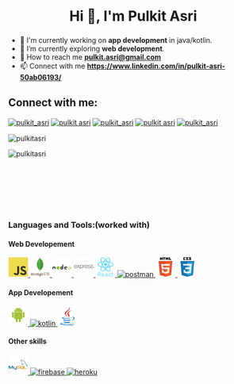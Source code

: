 <h1 align="center">Hi 👋, I'm Pulkit Asri</h1>
<h3 align="center"></h3>

- 🌱 I'm currently working on **app development** in java/kotlin.
- 🔭 I’m currently exploring **web development**.
- 📩 How to reach me **pulkit.asri@gmail.com**
- 📫 Connect with me **https://www.linkedin.com/in/pulkit-asri-50ab06193/**

<h2 align="left">Connect with me:</h2>
<p align="left">
<a href="https://www.hackerrank.com/pulkit_asri" target="blank"><img align="center" src="https://cdn.worldvectorlogo.com/logos/hackerrank.svg" alt="pulkit_asri" height="35" width="50" /></a>
<a href="https://linkedin.com/in/pulkit asri" target="blank"><img align="center" src="https://cdn.worldvectorlogo.com/logos/linkedin-icon-2.svg" alt="pulkit asri" height="35" width="50" /></a>
<a href="https://instagram.com/pulkit_asri" target="blank"><img align="center" src="https://cdn.worldvectorlogo.com/logos/instagram-2016-6.svg" alt="pulkit_asri" height="35" width="50" /></a>
<a href="https://www.youtube.com/channel/UC7kJlnPHPQ85I5IMNjx6anA" target="blank"><img align="center" src="https://cdn.worldvectorlogo.com/logos/youtube-3.svg" alt="pulkit asri" height="35" width="50" /></a>
<a href="https://www.codechef.com/users/pulkit_asri" target="blank"><img align="center" src="https://cdn.jsdelivr.net/npm/simple-icons@3.1.0/icons/codechef.svg" alt="pulkit_asri" height="35" width="50" /></a>
  
</p>

<!--
<p>&nbsp;<img align="center" src="https://github-readme-stats.vercel.app/api?username=pulkitasri&show_icons=true&theme=dark&locale=en" alt="pulkitasri" /></p>
-->


<p><img align="center" src="https://github-readme-streak-stats.herokuapp.com/?user=pulkitasri&theme=dark" alt="pulkitasri" /></p>
<p>
  <img align="left" src="https://github-readme-stats.vercel.app/api/top-langs?username=pulkitasri&show_icons=true&theme=dark&locale=en&layout=compact" alt="pulkitasri" />
</p>
<br><br><br><br><br><br><br>


<h3 align="left">Languages and Tools:(worked with)</h3>
<h4>Web Developement</h4>

<p align="left"> 
   <a href="https://developer.mozilla.org/en-US/docs/Web/JavaScript" target="_blank"> <img src="https://raw.githubusercontent.com/devicons/devicon/master/icons/javascript/javascript-original.svg" alt="javascript" width="40" height="40"/> </a>
  <a href="https://www.mongodb.com/" target="_blank"> <img src="https://raw.githubusercontent.com/devicons/devicon/master/icons/mongodb/mongodb-original-wordmark.svg" alt="mongodb" width="40" height="40"/> </a> 
  <a href="https://nodejs.org" target="_blank"> <img src="https://raw.githubusercontent.com/devicons/devicon/master/icons/nodejs/nodejs-original-wordmark.svg" alt="nodejs" width="40" height="40"/> </a>  
   <a href="https://expressjs.com" target="_blank"> <img src="https://raw.githubusercontent.com/devicons/devicon/master/icons/express/express-original-wordmark.svg" alt="express" width="40" height="40"/> </a>   
	<a href="https://reactjs.org/" target="_blank"> <img src="https://raw.githubusercontent.com/devicons/devicon/master/icons/react/react-original-wordmark.svg" alt="react" width="40" height="40"/> </a>
  <a href="https://postman.com" target="_blank"> <img src="https://www.vectorlogo.zone/logos/getpostman/getpostman-icon.svg" alt="postman" width="40" height="40"/> </a> 
  <a href="https://www.w3.org/html/" target="_blank"> <img src="https://raw.githubusercontent.com/devicons/devicon/master/icons/html5/html5-original-wordmark.svg" alt="html5" width="40" height="40"/> </a>
	<a href="https://www.w3schools.com/css/" target="_blank"> <img src="https://raw.githubusercontent.com/devicons/devicon/master/icons/css3/css3-original-wordmark.svg" alt="css3" width="40" height="40"/> </a>
  
  <h4>App Developement</h4>
  
  <a href="https://developer.android.com" target="_blank"> <img src="https://raw.githubusercontent.com/devicons/devicon/master/icons/android/android-original-wordmark.svg" alt="android" width="40" height="40"/> </a> 
  <a href="https://kotlinlang.org" target="_blank"> <img src="https://www.vectorlogo.zone/logos/kotlinlang/kotlinlang-icon.svg" alt="kotlin" width="40" height="40"/> </a>
  <a href="https://www.java.com" target="_blank"> <img src="https://raw.githubusercontent.com/devicons/devicon/master/icons/java/java-original.svg" alt="java" width="40" height="40"/></a> 
  
  <h4>Other skills</h4>
   <a href="https://www.mysql.com/" target="_blank"> <img src="https://raw.githubusercontent.com/devicons/devicon/master/icons/mysql/mysql-original-wordmark.svg" alt="mysql" width="40" height="40"/> </a>
    <a href="https://firebase.google.com/" target="_blank"> <img src="https://www.vectorlogo.zone/logos/firebase/firebase-icon.svg" alt="firebase" width="40" height="40"/> </a> 
<a href="https://heroku.com" target="_blank"> <img src="https://www.vectorlogo.zone/logos/heroku/heroku-icon.svg" alt="heroku" width="40" height="40"/> </a>
</p>
  <!--
   <a href="https://reactjs.org/" target="_blank"> <img src="https://raw.githubusercontent.com/devicons/devicon/master/icons/react/react-original-wordmark.svg" alt="react" width="40" height="40"/> </a> 
-->

